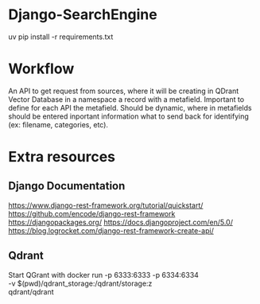 # Django-SearchEngine

uv pip install -r requirements.txt

# Workflow

An API to get request from sources, where it will be creating in QDrant Vector Database in a namespace a record with a metafield. Important to define for each API the metafield. Should be dynamic, where in metafields should be entered inportant information what to send back for identifying (ex: filename, categories, etc).

# Extra resources

## Django Documentation
https://www.django-rest-framework.org/tutorial/quickstart/
https://github.com/encode/django-rest-framework
https://djangopackages.org/
https://docs.djangoproject.com/en/5.0/
https://blog.logrocket.com/django-rest-framework-create-api/

## Qdrant
Start QGrant with 
docker run -p 6333:6333 -p 6334:6334 \
    -v $(pwd)/qdrant_storage:/qdrant/storage:z \
    qdrant/qdrant